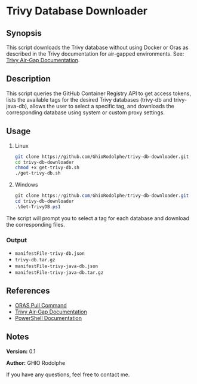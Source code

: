 # Trivy Database Downloader

## Synopsis
This script downloads the Trivy database without using Docker or Oras as described in the Trivy documentation for air-gapped environments. See: [Trivy Air-Gap Documentation](https://aquasecurity.github.io/trivy/v0.42/docs/advanced/air-gap/#transfer-the-db-files-into-the-air-gapped-environment).

## Description
This script queries the GitHub Container Registry API to get access tokens, lists the available tags for the desired Trivy databases (trivy-db and trivy-java-db), allows the user to select a specific tag, and downloads the corresponding database using system or custom proxy settings. 

## Usage
1. Linux
   ```sh
   git clone https://github.com/GhioRodolphe/trivy-db-downloader.git
   cd trivy-db-downloader
   chmod +x get-trivy-db.sh
   ./get-trivy-db.sh
   ```
2. Windows
   ```powershell
   git clone https://github.com/GhioRodolphe/trivy-db-downloader.git
   cd trivy-db-downloader
   .\Get-TrivyDB.ps1
   ```
The script will prompt you to select a tag for each database and download the corresponding files.

### Output
- `manifestFile-trivy-db.json`
- `trivy-db.tar.gz`
- `manifestFile-trivy-java-db.json`
- `manifestFile-trivy-java-db.tar.gz`

## References
- [ORAS Pull Command](https://oras.land/docs/commands/oras_pull/)
- [Trivy Air-Gap Documentation](https://aquasecurity.github.io/trivy/v0.42/docs/advanced/air-gap/#transfer-the-db-files-into-the-air-gapped-environment)
- [PowerShell Documentation](https://learn.microsoft.com/en-us/powershell/)

## Notes
**Version:** 0.1

**Author:** GHIO Rodolphe

If you have any questions, feel free to contact me.
